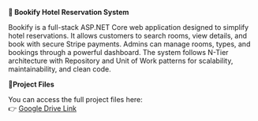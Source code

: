 **📌 Bookify Hotel Reservation System**

Bookify is a full-stack ASP.NET Core web application designed to simplify hotel reservations.
It allows customers to search rooms, view details, and book with secure Stripe payments.
Admins can manage rooms, types, and bookings through a powerful dashboard.
The system follows N-Tier architecture with Repository and Unit of Work patterns for scalability, maintainability, and clean code.

📂**Project Files** 

You can access the full project files here:  
👉 [Google Drive Link](https://drive.google.com/drive/folders/1aASzAOELCOFJ17qxE-LM8e_veMD-ZgR1?usp=drive_link)

